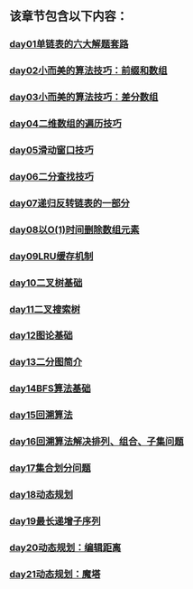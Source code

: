 
  ## 该章节包含以下内容：
  
  
  ### [day01单链表的六大解题套路](day01单链表的六大解题套路.md)

  
  ### [day02小而美的算法技巧：前缀和数组](day02小而美的算法技巧：前缀和数组.md)

  
  ### [day03小而美的算法技巧：差分数组](day03小而美的算法技巧：差分数组.md)

  
  ### [day04二维数组的遍历技巧](day04二维数组的遍历技巧.md)

  
  ### [day05滑动窗口技巧](day05滑动窗口技巧.md)

  
  ### [day06二分查找技巧](day06二分查找技巧.md)

  
  ### [day07递归反转链表的一部分](day07递归反转链表的一部分.md)

  
  ### [day08以O(1)时间删除数组元素](day08以O(1)时间删除数组元素.md)

  
  ### [day09LRU缓存机制](day09LRU缓存机制.md)

  
  ### [day10二叉树基础](day10二叉树基础.md)

  
  ### [day11二叉搜索树](day11二叉搜索树.md)

  
  ### [day12图论基础](day12图论基础.md)

  
  ### [day13二分图简介](day13二分图简介.md)

  
  ### [day14BFS算法基础](day14BFS算法基础.md)

  
  ### [day15回溯算法](day15回溯算法.md)

  
  ### [day16回溯算法解决排列、组合、子集问题](day16回溯算法解决排列、组合、子集问题.md)

  
  ### [day17集合划分问题](day17集合划分问题.md)

  
  ### [day18动态规划](day18动态规划.md)

  
  ### [day19最长递增子序列](day19最长递增子序列.md)

  
  ### [day20动态规划：编辑距离](day20动态规划：编辑距离.md)

  
  ### [day21动态规划：魔塔](day21动态规划：魔塔.md)

  